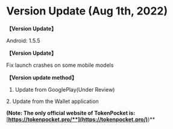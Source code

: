 # Version Update (Aug 1th, 2022)

**【Version Update】**

Android: 1.5.5



**【Version Update】**

Fix launch crashes on some mobile models



**【Version update method】‌**

1. Update from GooglePlay(Under Review)

&#x20; 2\. Update from the Wallet application&#x20;

**(Note: The only official website of TokenPocket is:** [**https://tokenpocket.pro/**](https://tokenpocket.pro/)**)**
